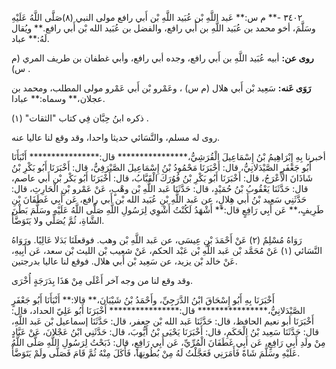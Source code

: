 ٣٤٠٢ -** م س:** عَبد اللَّهِ بْن عُبَيد اللَّهِ بْن أَبي رافع مولى النبي (٨)صَلَّى اللَّهُ عَلَيْهِ وسَلَّمَ، أخو محمد بن عُبَيد اللَّهِ بن أَبي رافع، والفضل بن عُبَيد الله بْن أَبي رافع.** ويُقال لَهُ:** عباد.

**روى عن:** أبيه عُبَيد اللَّهِ بن أَبي رافع، وجده أبي رافع، وأبي غطفان بن طريف المري (م س) .

**رَوَى عَنه:** سَعِيد بْن أَبي هلال (م س) ، وعَمْرو بْن أَبي عَمْرو مولى المطلب، ومحمد بن عجلان،** وسماه:** عبادا.

ذكره ابنُ حِبَّان فِي كتاب "الثقات" (١) .

روى له مسلم، والنَّسَائي حديثا واحدا، وقد وقع لنا عاليا عنه.

أخبرنا بِهِ إِبْرَاهِيمُ بْنُ إِسْمَاعِيلَ الْقُرَشِيُّ،**************** قال:**************** أَنْبَأَنَا أَبُو جَعْفَرٍ الصَّيْدَلانِيُّ، قال: أَخْبَرَنَا مَحْمُودُ بْنُ إِسْمَاعِيلَ الصَّيْرَفِيُّ، قال: أَخْبَرَنَا أَبُو بَكْرِ بْنُ شَاذَانَ الأَعْرَجُ، قال: أَخْبَرَنَا أَبُو بَكْرِ بْنُ فُوُرَكَ الْقَبَّابُ، قال: أَخْبَرَنَا أَبُو بَكْر بْن أَبي عاصم، قال: حَدَّثَنَا يَعْقُوبُ بْنُ حُمَيْدٍ، قال: حَدَّثَنَا عَبد اللَّهِ بْن وهْبٍ، عَنْ عَمْرو بْنِ الْحَارِثِ، قال: حَدَّثَنِي سَعِيد بْنُ أَبي هِلالٍ، عن عَبد اللَّهِ بْنِ عُبَيد الله بْن أَبي رافع، عَن أَبِي غَطَفَانَ بْنِ طَرِيفٍ،** عَن أَبِي رَافِعٍ قال:** أَشْهَدُ لَكُنْتُ أَشْوِي لِرَسُولِ اللَّهِ صَلَّى اللَّهُ عَلَيْهِ وسَلَّمَ بَطْنَ الشَّاةِ، ثُمَّ يُصَلِّي ولا يَتَوَضَّأُ.

رَوَاهُ مُسْلِمٌ (٢) عَنْ أَحْمَدَ بْنِ عِيسَى، عن عَبد اللَّهِ بْن وهب. فوقعلَنَا بَدَلا عَالِيًا. ورَوَاهُ النَّسَائي (١) عَنْ مُحَمَّد بْن عَبد اللَّهِ بْن عَبْد الحكم، عَنْ شعيب بْن الليث بْن سعد، عَن أَبِيهِ، عَنْ خالد بْن يزيد، عن سَعِيد بْن أَبي هلال. فوقع لنا عاليا بدرجتين.

وقد وقع لنا من وجه آخر أَعْلَى مِنْ هَذَا بِدَرَجَةٍ أُخْرَى.

أَخْبَرَنَا بِهِ أَبُو إِسْحَاقَ ابْنُ الدَّرَجِيِّ، وأَحْمَدُ بْنُ شَيْبَانَ،** قالا:** أَنْبَأَنَا أَبُو جَعْفَرٍ الصَّيْدَلانِيُّ،**************** قال:**************** أَخْبَرَنَا أَبُو عَلِيّ الحداد، قال: أَخْبَرَنَا أبو نعيم الحافظ، قال: حَدَّثَنَا عَبد الله بْن جعفر، قال: حَدَّثَنَا إسماعيل بْن عَبد اللَّهِ، قال: حَدَّثَنَا سَعِيد بْنُ الْحَكَمِ، قال: أَخْبَرَنَا يَحْيَى بْنُ أَيُّوبَ، قال: حَدَّثَنِي ابْنُ عَجْلانَ، عَنْ عَبَّادٍ مِنْ ولَدِ أَبِي رَافِعٍ، عَن أَبِي غَطَفَانَ الْمُرِّيِّ، عَن أَبِي رَافِعٍ، قال: ذَبَحْتُ لِرَسُولِ اللَّهِ صَلَّى اللَّهُ عَلَيْهِ وسَلَّمَ شَاةً فَأَمَرَنِي فَعَجَّلْتُ لَهُ مِنْ بُطُونِهَا، فَأَكَلَ مِنْهُ ثُمَّ قَامَ فَصَلَّى ولَمْ يَتَوَضَّأْ.
